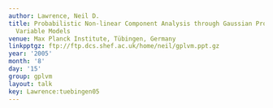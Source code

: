 ```yaml
---
author: Lawrence, Neil D.
title: Probabilistic Non-linear Component Analysis through Gaussian Process Latent
  Variable Models
venue: Max Planck Institute, Tübingen, Germany
linkpptgz: ftp://ftp.dcs.shef.ac.uk/home/neil/gplvm.ppt.gz
year: '2005'
month: '8'
day: '15'
group: gplvm
layout: talk
key: Lawrence:tuebingen05
---
```

